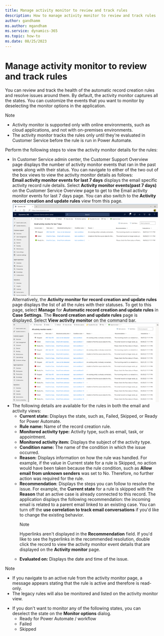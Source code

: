 ```yaml
---
title: Manage activity monitor to review and track rules
description: How to manage activity monitor to review and track rules
author: gandhamm
ms.author: mgandham
ms.service: dynamics-365
ms.topic: how-to 
ms.date: 08/25/2023
---
```



# Manage activity monitor to review and track rules

You can review and track the health of the automatic record creation rules and resolve issues around them. By default, the activity monitor captures all the states. You can customize the events that you want to monitor by deselecting the monitor options in the application.

> [!NOTE]
> - Activity monitor is supported only with online environments, such as cloud applications, and not with on-premises environments.
> - The activity monitor tracks the rules only until they're evaluated in Customer Service before the rule is run in Power Automate.

Perform the following steps to view the activity monitor details for the rules:

- In Customer Service admin center, the Customer Support Overview page displays the number of activity monitor events that ran in the past week along with their status. You can navigate to either of the two out of the box views to view the activity monitor details as follows:<br>
  **Email activity monitor events for last 7 days** displays the email specific activity record rule details. Select **Activity monitor events(past 7 days)** on the Customer Service Overview page to get to the Email activity monitor events for last 7 days page. You can also switch to the **Activity record creation and update rules** view from this page.
         ![Results of the email activity monitor.](media/email-activity-monitor.png "Results of the email activity monitor")
  Alternatively, the **Activity monitor for record creation and update rules** page displays the list of all the rules with their statuses. To get to this page, select **Manage** for **Automatic record creation and update rules** in **Case Settings**. The **Record creation and update rules** page is displayed. Select **View activity monitor** on the command bar.
        ![Results of the activity monitor.](media/activity-monitor-results.png "Results of the activity monitor")
- The following details are available for the rules in both the email and activity views:
   - **Current state:** Displays the state, such as, Failed, Skipped, or Ready for Power Automate.
  - **Rule name:** Name of the record creation rule.
  - **Monitored activity type:** Activity type, such as email, task, or appointment.
  - **Monitored activity item:** Displays the subject of the activity type.
  - **Condition name:** The name of the condition in which the issue occurred.
  - **Reason:** Displays information on how the rule was handled. For example, if the value in Current state for a rule is Skipped, no action would have been taken because the rule condition, such as **Allow email from unknown senders** was set to No. Therefore, no further action was required for the rule.
  - **Recommendation**: Displays the steps you can follow to resolve the issue. For example, the **Current state** for a rule is skipped with the **Reason** that an active case is already connected to this record. The application displays the following recommendation: the incoming email is related to a parent email linked to an existing case. You can turn off the **use correlation to track email conversations** if you'd like to change the existing behavior.
    > [!NOTE]
    > Hyperlinks aren't displayed in the **Recommendation** field. If you'd like to see the hyperlinks in the recommended resolution, double click the record to view the activity monitor event details that are displayed on the **Activity monitor** page.
  - **Evaluated on:** Displays the date and time of the issue.
  
> [!NOTE]
>
> - If you navigate to an active rule from the activity monitor page, a message appears stating that the rule is active and therefore is read-only.
> - The legacy rules will also be monitored and listed on the activity monitor view.
- If you don't want to monitor any of the following states, you can deselect the state on the **Monitor options** dialog.
   - Ready for Power Automate / workflow
   - Failed
   - Skipped
